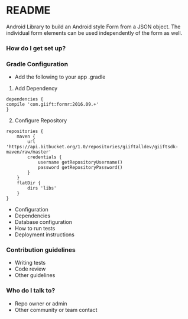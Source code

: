 # README #

Android Library to build an Android style Form from a JSON object.
The individual form elements can be used independently of the form as well.

### How do I get set up? ###

###  Gradle Configuration ### 
* Add the following to your app .gradle 

1. Add Dependency 
 
```
dependencies {
compile 'com.giift:formr:2016.09.+'
}
```

2.  Configure Repository
```
repositories {
    maven {
        url 'https://api.bitbucket.org/1.0/repositories/giiftalldev/giiftsdk-maven/raw/master'
        credentials {
            username getRepositoryUsername()
            password getRepositoryPassword()
        }
    }
    flatDir {
        dirs 'libs'
    }
}

```






* Configuration
* Dependencies
* Database configuration
* How to run tests
* Deployment instructions

### Contribution guidelines ###

* Writing tests
* Code review
* Other guidelines

### Who do I talk to? ###

* Repo owner or admin
* Other community or team contact